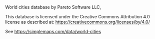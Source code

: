World cities database by Pareto Software LLC,

This database is licensed under the Creative Commons Attribution 4.0 license as described at: https://creativecommons.org/licenses/by/4.0/

See https://simplemaps.com/data/world-cities
